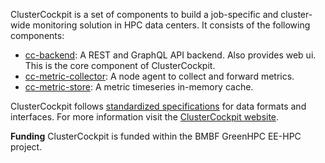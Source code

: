ClusterCockpit is a set of components to build a job-specific and cluster-wide monitoring solution in HPC data centers. It consists of the following components:
* [cc-backend](https://github.com/ClusterCockpit/cc-backend):  A REST and GraphQL API backend. Also provides web ui. This is the core component of ClusterCockpit.
* [cc-metric-collector](https://github.com/ClusterCockpit/cc-metric-collector): A node agent to collect and forward metrics.
* [cc-metric-store](https://github.com/ClusterCockpit/cc-metric-store): A metric timeseries in-memory cache.

ClusterCockpit follows [standardized specifications](https://github.com/ClusterCockpit/cc-specifications) for data formats and interfaces.
For more information visit the [ClusterCockpit website](https://clustercockpit.org).

**Funding** ClusterCockpit is funded within the BMBF GreenHPC EE-HPC project.

